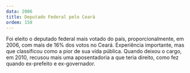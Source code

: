```yaml
---
data: 2006
title: Deputado Federal pelo Ceará
ordem: 150
---
```

Foi eleito o deputado federal mais votado do país, proporcionalmente, em 2006, com mais de 16% dos votos no Ceará. Experiência importante, mas que classificou como a pior de sua vida pública. Quando deixou o cargo, em 2010, recusou mais uma aposentadoria a que teria direito, como fez quando ex-prefeito e ex-governador.